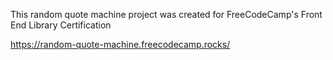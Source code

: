 This random quote machine project was created for FreeCodeCamp's Front End Library Certification

 https://random-quote-machine.freecodecamp.rocks/